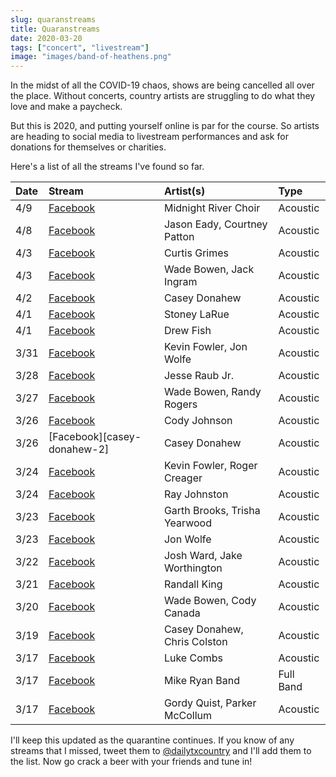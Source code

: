```yaml
---
slug: quaranstreams
title: Quaranstreams
date: 2020-03-20
tags: ["concert", "livestream"]
image: "images/band-of-heathens.png"
---
```


In the midst of all the COVID-19 chaos, shows are being cancelled all over the place. Without concerts, country artists are struggling to do what they love and make a paycheck.

But this is 2020, and putting yourself online is par for the course. So artists are heading to social media to livestream performances and ask for donations for themselves or charities.

Here's a list of all the streams I've found so far.

| Date | Stream                           | Artist(s)                     | Type      |
| :--- | :------------------------------- | :---------------------------- | :-------- |
| 4/9  | [Facebook][midnight-river-choir] | Midnight River Choir          | Acoustic  |
| 4/8  | [Facebook][jason-eady]           | Jason Eady, Courtney Patton   | Acoustic  |
| 4/3  | [Facebook][curtis-grimes]        | Curtis Grimes                 | Acoustic  |
| 4/3  | [Facebook][wade-bowen-3]         | Wade Bowen, Jack Ingram       | Acoustic  |
| 4/2  | [Facebook][casey-donahew-3]      | Casey Donahew                 | Acoustic  |
| 4/1  | [Facebook][stoney-larue]         | Stoney LaRue                  | Acoustic  |
| 4/1  | [Facebook][drew-fish]            | Drew Fish                     | Acoustic  |
| 3/31 | [Facebook][kevin-fowler-2]       | Kevin Fowler, Jon Wolfe       | Acoustic  |
| 3/28 | [Facebook][jesse-raub-jr]        | Jesse Raub Jr.                | Acoustic  |
| 3/27 | [Facebook][wade-bowen-2]         | Wade Bowen, Randy Rogers      | Acoustic  |
| 3/26 | [Facebook][cody-johnson]         | Cody Johnson                  | Acoustic  |
| 3/26 | [Facebook][casey-donahew-2]      | Casey Donahew                 | Acoustic  |
| 3/24 | [Facebook][kevin-fowler-1]       | Kevin Fowler, Roger Creager   | Acoustic  |
| 3/24 | [Facebook][ray-johnston]         | Ray Johnston                  | Acoustic  |
| 3/23 | [Facebook][garth-brooks]         | Garth Brooks, Trisha Yearwood | Acoustic  |
| 3/23 | [Facebook][jon-wolfe]            | Jon Wolfe                     | Acoustic  |
| 3/22 | [Facebook][josh-ward]            | Josh Ward, Jake Worthington   | Acoustic  |
| 3/21 | [Facebook][randall-king]         | Randall King                  | Acoustic  |
| 3/20 | [Facebook][wade-bowen-1]         | Wade Bowen, Cody Canada       | Acoustic  |
| 3/19 | [Facebook][casey-donahew-1]      | Casey Donahew, Chris Colston  | Acoustic  |
| 3/17 | [Facebook][luke-combs]           | Luke Combs                    | Acoustic  |
| 3/17 | [Facebook][mike-ryan]            | Mike Ryan Band                | Full Band |
| 3/17 | [Facebook][band-of-heathens]     | Gordy Quist, Parker McCollum  | Acoustic  |

I'll keep this updated as the quarantine continues. If you know of any streams that I missed, tweet them to [@dailytxcountry][twitter] and I'll add them to the list. Now go crack a beer with your friends and tune in!

[midnight-river-choir]: https://www.facebook.com/events/253710238978784
[jason-eady]: https://www.facebook.com/events/2308112812624612
[curtis-grimes]: https://www.facebook.com/464449500251833/videos/215002039732026
[wade-bowen-3]: https://www.facebook.com/17995575887/videos/908794339533599
[casey-donahew-3]: https://www.facebook.com/121598385287/videos/524808571802175
[stoney-larue]: https://www.facebook.com/144950267652/videos/899047443870671
[drew-fish]: https://www.facebook.com/464449500251833/videos/213093483259969
[kevin-fowler-2]: https://www.facebook.com/15822102761/videos/576437096412309
[jesse-raub-jr]: https://www.facebook.com/464449500251833/videos/646091632848502
[wade-bowen-2]: https://www.facebook.com/17995575887/videos/215834312851629
[cody-johnson]: https://www.facebook.com/12417566442/videos/221169409239807
[casey-donahew]: https://www.facebook.com/121598385287/videos/211450313535027
[kevin-fowler-1]: https://www.facebook.com/15822102761/videos/215054873049426
[ray-johnston]: https://www.facebook.com/101176188184/videos/352271655676901
[garth-brooks]: https://www.facebook.com/727776603968442/videos/1127791137563266
[jon-wolfe]: https://www.facebook.com/7764681979/videos/2486645101587177
[josh-ward]: https://www.facebook.com/watchparty/517477845869868
[randall-king]: https://www.facebook.com/114539201938287/videos/222118509174798
[wade-bowen-1]: https://www.facebook.com/thewadebowen/videos/255579418936960
[casey-donahew-1]: https://www.facebook.com/CaseyDonahewBand/videos/518465142420527
[luke-combs]: https://www.facebook.com/207710979309900/videos/643877509515542
[mike-ryan]: https://www.facebook.com/mikeryanband/videos/1583061208530257
[band-of-heathens]: https://www.facebook.com/thebandofheathens/videos/2759658424156981
[twitter]: https://twitter.com/dailytxcountry
